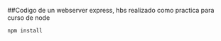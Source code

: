 ##Codigo de un webserver express, hbs realizado como practica para curso de node

```
npm install
```